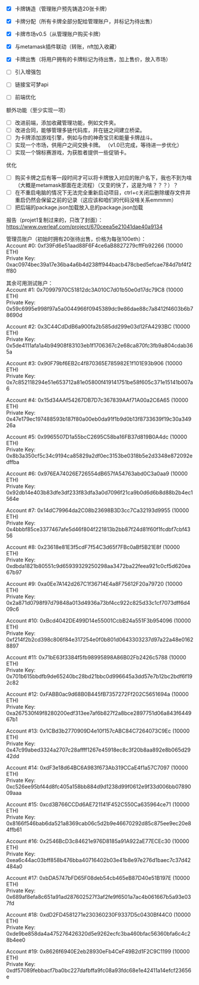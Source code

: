 - [x] 卡牌铸造（管理账户预先铸造20张卡牌）
- [x] 卡牌分配（所有卡牌全部分配给管理账户，并标记为待出售） 
- [x] 卡牌市场v0.5（从管理账户购买卡牌）
- [x] 与metamask插件联动（转账，nft加入收藏）
- [x] 卡牌出售（将用户拥有的卡牌标记为待出售，加上售价，放入市场）
- [ ] 引入增强包
- [ ] 链接宝可梦api
- [ ] 前端优化


额外功能（至少实现一项）
- [ ] 改进前端，添加收藏管理功能，例如文件夹。
- [ ] 改进合同，能够管理多链代码库，并在链之间建立桥梁。
- [ ] 为卡牌添加游戏引擎，例如与你的神奇宝贝和能量卡牌战斗。
- [ ] 实现一个市场，供用户之间交换卡牌。 （v1.0已完成，等待进一步优化）
- [ ] 实现一个锦标赛游戏，为获胜者提供一些促销卡。

 优化   
- [ ] 购买卡牌之后有等一段时间才可以将卡牌放入对应的账户名下，我也不到为啥（大概是metamask那面在走流程）（又变的快了，这是为啥？？？）？
- [ ] 在不重启电脑的情况下无法完全重新启动项目，ctrl+c关闭后删除缓存文件并重启仍然会保留之前的记录（这应该和咱们的代码没啥关系emmmm）
- [ ] 把后端的package.json加载放入总的package.json加载

报告（projet1复制过来的，只改了封面）：  
https://www.overleaf.com/project/670ceea5e21041dae40a9134

管理员账户（初始时拥有20张待出售，价格为每张100eth）：  
Account #0: 0xf39Fd6e51aad88F6F4ce6aB8827279cffFb92266 (10000 ETH)  
Private Key: 0xac0974bec39a17e36ba4a6b4d238ff944bacb478cbed5efcae784d7bf4f2ff80

其余可用测试账户：  
Account #1: 0x70997970C51812dc3A010C7d01b50e0d17dc79C8 (10000 ETH)  
Private Key: 0x59c6995e998f97a5a0044966f0945389dc9e86dae88c7a8412f4603b6b78690d

Account #2: 0x3C44CdDdB6a900fa2b585dd299e03d12FA4293BC (10000 ETH)  
Private Key: 0x5de4111afa1a4b94908f83103eb1f1706367c2e68ca870fc3fb9a804cdab365a

Account #3: 0x90F79bf6EB2c4f870365E785982E1f101E93b906 (10000 ETH)  
Private Key: 0x7c852118294e51e653712a81e05800f419141751be58f605c371e15141b007a6

Account #4: 0x15d34AAf54267DB7D7c367839AAf71A00a2C6A65 (10000 ETH)  
Private Key: 0x47e179ec197488593b187f80a00eb0da91f1b9d0b13f8733639f19c30a34926a

Account #5: 0x9965507D1a55bcC2695C58ba16FB37d819B0A4dc (10000 ETH)  
Private Key: 0x8b3a350cf5c34c9194ca85829a2df0ec3153be0318b5e2d3348e872092edffba

Account #6: 0x976EA74026E726554dB657fA54763abd0C3a0aa9 (10000 ETH)  
Private Key: 0x92db14e403b83dfe3df233f83dfa3a0d7096f21ca9b0d6d6b8d88b2b4ec1564e

Account #7: 0x14dC79964da2C08b23698B3D3cc7Ca32193d9955 (10000 ETH)  
Private Key: 0x4bbbf85ce3377467afe5d46f804f221813b2bb87f24d81f60f1fcdbf7cbf4356

Account #8: 0x23618e81E3f5cdF7f54C3d65f7FBc0aBf5B21E8f (10000 ETH)  
Private Key: 0xdbda1821b80551c9d65939329250298aa3472ba22feea921c0cf5d620ea67b97

Account #9: 0xa0Ee7A142d267C1f36714E4a8F75612F20a79720 (10000 ETH)  
Private Key: 0x2a871d0798f97d79848a013d4936a73bf4cc922c825d33c1cf7073dff6d409c6

Account #10: 0xBcd4042DE499D14e55001CcbB24a551F3b954096 (10000 ETH)  
Private Key: 0xf214f2b2cd398c806f84e317254e0f0b801d0643303237d97a22a48e01628897

Account #11: 0x71bE63f3384f5fb98995898A86B02Fb2426c5788 (10000 ETH)  
Private Key: 0x701b615bbdfb9de65240bc28bd21bbc0d996645a3dd57e7b12bc2bdf6f192c82

Account #12: 0xFABB0ac9d68B0B445fB7357272Ff202C5651694a (10000 ETH)  
Private Key: 0xa267530f49f8280200edf313ee7af6b827f2a8bce2897751d06a843f644967b1

Account #13: 0x1CBd3b2770909D4e10f157cABC84C7264073C9Ec (10000 ETH)  
Private Key: 0x47c99abed3324a2707c28affff1267e45918ec8c3f20b8aa892e8b065d2942dd

Account #14: 0xdF3e18d64BC6A983f673Ab319CCaE4f1a57C7097 (10000 ETH)  
Private Key: 0xc526ee95bf44d8fc405a158bb884d9d1238d99f0612e9f33d006bb0789009aaa

Account #15: 0xcd3B766CCDd6AE721141F452C550Ca635964ce71 (10000 ETH)  
Private Key: 0x8166f546bab6da521a8369cab06c5d2b9e46670292d85c875ee9ec20e84ffb61

Account #16: 0x2546BcD3c84621e976D8185a91A922aE77ECEc30 (10000 ETH)  
Private Key: 0xea6c44ac03bff858b476bba40716402b03e41b8e97e276d1baec7c37d42484a0

Account #17: 0xbDA5747bFD65F08deb54cb465eB87D40e51B197E (10000 ETH)  
Private Key: 0x689af8efa8c651a91ad287602527f3af2fe9f6501a7ac4b061667b5a93e037fd

Account #18: 0xdD2FD4581271e230360230F9337D5c0430Bf44C0 (10000 ETH)  
Private Key: 0xde9be858da4a475276426320d5e9262ecfc3ba460bfac56360bfa6c4c28b4ee0

Account #19: 0x8626f6940E2eb28930eFb4CeF49B2d1F2C9C1199 (10000 ETH)  
Private Key: 0xdf57089febbacf7ba0bc227dafbffa9fc08a93fdc68e1e42411a14efcf23656e
